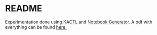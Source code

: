 # README

Experimentation done using [KACTL](https://github.com/kth-competitive-programming/kactl) and [Notebook Generator](https://github.com/pin3da/notebook-generator). A pdf with everything can be found [here.](https://www.dropbox.com/s/5gghqpgs8k6y5i6/notebook.pdf?dl=0)
